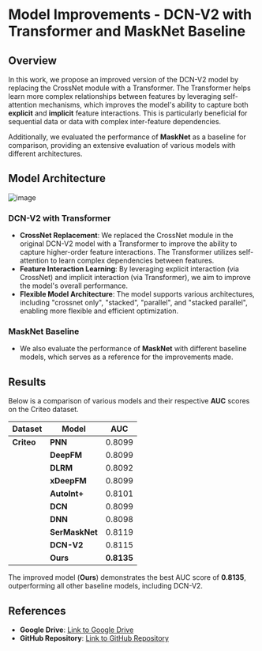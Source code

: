 # Model Improvements - DCN-V2 with Transformer and MaskNet Baseline

## Overview

In this work, we propose an improved version of the DCN-V2 model by replacing the CrossNet module with a Transformer. The Transformer helps learn more complex relationships between features by leveraging self-attention mechanisms, which improves the model's ability to capture both **explicit** and **implicit** feature interactions. This is particularly beneficial for sequential data or data with complex inter-feature dependencies.

Additionally, we evaluated the performance of **MaskNet** as a baseline for comparison, providing an extensive evaluation of various models with different architectures.

## Model Architecture

![image](https://github.com/user-attachments/assets/d0169dfb-4547-430e-b84a-4b99e8b47312)


### DCN-V2 with Transformer
- **CrossNet Replacement**: We replaced the CrossNet module in the original DCN-V2 model with a Transformer to improve the ability to capture higher-order feature interactions. The Transformer utilizes self-attention to learn complex dependencies between features.
- **Feature Interaction Learning**: By leveraging explicit interaction (via CrossNet) and implicit interaction (via Transformer), we aim to improve the model's overall performance.
- **Flexible Model Architecture**: The model supports various architectures, including "crossnet only", "stacked", "parallel", and "stacked parallel", enabling more flexible and efficient optimization.

### MaskNet Baseline
- We also evaluate the performance of **MaskNet** with different baseline models, which serves as a reference for the improvements made.

## Results

Below is a comparison of various models and their respective **AUC** scores on the Criteo dataset.

| **Dataset**     | **Model**       | **AUC**  |
|-----------------|-----------------|----------|
| **Criteo**      | **PNN**         | 0.8099   |
|                 | **DeepFM**      | 0.8099   |
|                 | **DLRM**        | 0.8092   |
|                 | **xDeepFM**     | 0.8099   |
|                 | **AutoInt+**    | 0.8101   |
|                 | **DCN**         | 0.8099   |
|                 | **DNN**         | 0.8098   |
|                 | **SerMaskNet**  | 0.8119   |
|                 | **DCN-V2**      | 0.8115   |
|                 | **Ours**        | **0.8135** |

The improved model (**Ours**) demonstrates the best AUC score of **0.8135**, outperforming all other baseline models, including DCN-V2.

## References

- **Google Drive**: [Link to Google Drive](https://drive.google.com/drive/folders/1-Ajh_gLp7JX-FcRon6h22ZyMXzgEfYyz?usp=sharing)
- **GitHub Repository**: [Link to GitHub Repository](https://github.com/reczoo/FuxiCTR)
